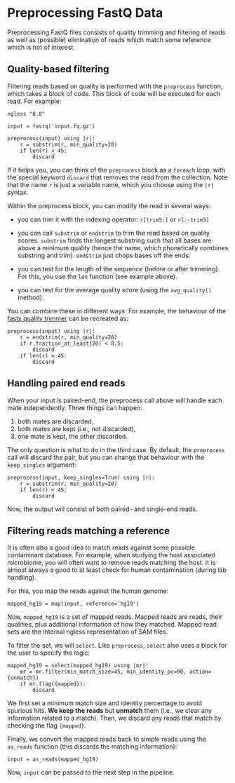 # Preprocessing FastQ Data

Preprocessing FastQ files consists of quality trimming and filtering of reads
as well as (possible) elimination of reads which match some reference which is
not of interest.

## Quality-based filtering

Filtering reads based on quality is performed with the `preprocess` function,
which takes a block of code. This block of code will be executed for each read.
For example:

    ngless "0.0"

    input = fastq('input.fq.gz')

    preprocess(input) using |r|:
        r = substrim(r, min_quality=20)
        if len(r) < 45:
            discard

If it helps you, you can think of the `preprocess` block as a `foreach` loop,
with the special keyword `discard` that removes the read from the collection.
Note that the name `r` is just a variable name, which you choose using the
`|r|` syntax.

Within the preprocess block, you can modify the read in several ways:

- you can trim it with the indexing operator: `r[trim5:]` or `r[:-trim3]`

- you can call `substrim` or `endstrim` to trim the read based on quality
  scores. `substrim` finds the longest substring such that all bases are above
  a minimum quality (hence the name, which phonetically combines substring and
  trim). `endstrim` just chops bases off the ends.

- you can test for the length of the sequence (before or after trimming). For
  this, you use the `len` function (see example above).

- you can test for the average quality score (using the `avg_quality()`
  method).

You can combine these in different ways. For example, the behaviour of the
[fastx quality trimmer](http://hannonlab.cshl.edu/fastx_toolkit/) can be
recreated as:

    preprocess(input) using |r|:
        r = endstrim(r, min_quality=20)
        if r.fraction_at_least(20) < 0.5:
            discard
        if len(r) < 45:
            discard

## Handling paired end reads

When your input is paired-end, the preprocess call above will handle each mate
independently. Three things can happen:

1. both mates are discarded,
2. both mates are kept (i.e., not discarded),
3. one mate is kept, the other discarded.

The only question is what to do in the third case. By default, the
`preprocess` call will discard the pair, but you can change that behaviour
with the `keep_singles` argument:

    preprocess(input, keep_singles=True) using |r|:
        r = substrim(r, min_quality=20)
        if len(r) < 45:
            discard

Now, the output will consist of both paired- and single-end reads.

## Filtering reads matching a reference

It is often also a good idea to match reads against some possible contaminant
database. For example, when studying the host associated microbiome, you will
often want to remove reads matching the host. It is almost always a good to at
least check for human contamination (during lab handling).

For this, you map the reads against the human genome:

    mapped_hg19 = map(input, reference='hg19')

Now, `mapped_hg19` is a set of mapped reads. Mapped reads are reads, their
qualities, plus additional information of how they matched. Mapped read sets
are the internal ngless representation of SAM files.

To filter the set, we will `select`. Like `preprocess`, `select` also
uses a block for the user to specify the logic:

    mapped_hg19 = select(mapped_hg19) using |mr|:
        mr = mr.filter(min_match_size=45, min_identity_pc=90, action={unmatch})
        if mr.flag({mapped}):
            discard

We first set a minimum match size and identity percentage to avoid spurious
hits. **We keep the reads** but **unmatch** them (i.e., we clear any
information related to a match). Then, we discard any reads that match by
checking the flag `{mapped}`.

Finally, we convert the mapped reads back to simple reads using the
`as_reads` function (this discards the matching information):

    input = as_reads(mapped_hg19)

Now, `input` can be passed to the next step in the pipeline.
